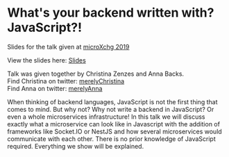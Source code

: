 # What's your backend written with? JavaScript?!

Slides for the talk given at [microXchg 2019](http://microxchg.io/2019/index.html)

View the slides here: [Slides](https://merelyanna.github.io/microXchg-JSbackends/)

Talk was given together by Christina Zenzes and Anna Backs.<br/>
Find Christina on twitter: [merelyChristina](https://twitter.com/merelyChristina)<br/>
Find Anna on twitter: [merelyAnna](https://twitter.com/merelyAnna)<br/>


When thinking of backend languages, JavaScript is not the first thing that comes to mind. But why not? Why not write a backend in JavaScript? Or even a whole microservices infrastructure!
In this talk we will discuss exactly what a microservice can look like in Javascript with the addition of frameworks like Socket.IO or NestJS and how several microservices would communicate with each other. 
There is no prior knowledge of JavaScript required. Everything we show will be explained.
